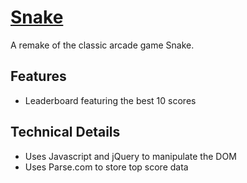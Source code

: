 # [Snake](http://www.vincentcarbonaro.us/Snake/)

A remake of the classic arcade game Snake.

## Features
- Leaderboard featuring the best 10 scores

## Technical Details
 - Uses Javascript and jQuery to manipulate the DOM
 - Uses Parse.com to store top score data
